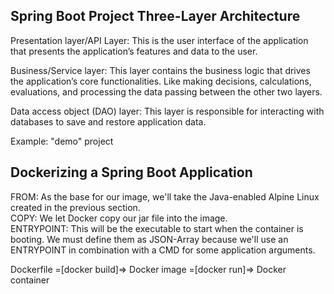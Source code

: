 ## Spring Boot Project Three-Layer Architecture  
Presentation layer/API Layer: This is the user interface of the application that presents the application’s features and data to the user.  
  
Business/Service layer: This layer contains the business logic that drives the application’s core functionalities. Like making decisions, calculations, evaluations, and processing the data passing between the other two layers.  
  
Data access object (DAO) layer: This layer is responsible for interacting with databases to save and restore application data.  
  
Example: "demo" project  


## Dockerizing a Spring Boot Application

FROM: As the base for our image, we'll take the Java-enabled Alpine Linux created in the previous section.  
COPY: We let Docker copy our jar file into the image.  
ENTRYPOINT: This will be the executable to start when the container is booting. We must define them as JSON-Array because we'll use an ENTRYPOINT in combination with a CMD for some application arguments.  

Dockerfile =[docker build]=> Docker image =[docker run]=> Docker container  
